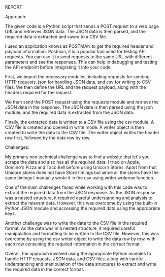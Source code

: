 REPORT

Approach:

The given code is a Python script that sends a POST request to a web page URL and retrieves JSON data. The JSON data is then parsed, and the required data is extracted and saved to a CSV file.

I used an application knows as POSTMAN to get the required header and payload information. Postman, it is a popular tool used for testing API requests. You can use it to send requests to the same URL with different parameters and see the responses. This can help in debugging and testing the API endpoint before integrating it into your code.

First, we import the necessary modules, including requests for sending HTTP requests, json for handling JSON data, and csv for writing to CSV files. We then define the URL and the request payload, along with the headers required for the request.

We then send the POST request using the requests module and retrieve the JSON data in the response. The JSON data is then parsed using the json module, and the required data is extracted from the JSON data.

Finally, the extracted data is written to a CSV file using the csv module. A CSV file is created and opened in write mode. A writer object is then created to write the data to the CSV file. The writer object writes the header row first, followed by the data row by row.

Challenges:

My primary non technical challenge was to find a website that let's you scrape the data and also has all the required data. I tried on Apple, Domino's Pizza and Taco Bell before using Unicorn Stores. Apart from that Unicorn stores does not have Store timings but since all the stores have the same timings I manually wrote it in the csv using writer.writerow function.

One of the main challenges faced while working with this code was to extract the required data from the JSON response. As the JSON response was a nested structure, it required careful understanding and analysis to extract the relevant data. However, this was overcome by using the built-in Python JSON module and accessing the required data using the appropriate keys.

Another challenge was to write the data to the CSV file in the required format. As the data was in a nested structure, it required careful manipulation and formatting to be written to the CSV file. However, this was overcome by using the csv writer object to write the data row by row, with each row containing the required information in the correct format.

Overall, the approach involved using the appropriate Python modules to handle HTTP requests, JSON data, and CSV files, along with careful understanding and manipulation of the data structures to extract and write the required data in the correct format.
